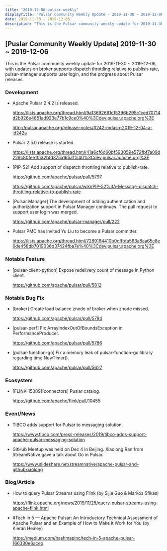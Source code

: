 ```yaml
---
title: "2019-12-06-pulsar-weekly"
displayTitle: "Pulsar Community Weekly Update - 2019-11-30 ~ 2019-12-06"
date: 2019-11-30 ~ 2019-12-06
description: "This is the Pulsar community weekly update for 2019-11-30 ~ 2019-12-06, with updates on broker supports dispatch throttling relative to publish-rate, pulsar-manager supports user login, and the progress about Pulsar releases."
---
```


## [Puslar Community Weekly Update] 2019-11-30 ~ 2019-12-06

This is the Pulsar community weekly update for 2019-11-30 ~ 2019-12-06, with updates on broker supports dispatch throttling relative to publish-rate, pulsar-manager supports user login, and the progress about Pulsar releases. 

### Development

* Apache Pulsar 2.4.2 is released.

    https://lists.apache.org/thread.html/9a13692681c15396b295c1ced70714d2b926e4851ad923e77b1c9ce0%40%3Cdev.pulsar.apache.org%3E
    
    http://pulsar.apache.org/release-notes/#242-mdash-2019-12-04-a-id242a
    
* Pulsar 2.5.0 release is started.

    https://lists.apache.org/thread.html/41a6cf6d60bf593059e572fbf7a09d229c80fee1f532bfd375a165af%40%3Cdev.pulsar.apache.org%3E
    
* [PIP-52] Add support of dispatch throttling relative to publish-rate.

    https://github.com/apache/pulsar/pull/5797
    
    https://github.com/apache/pulsar/wiki/PIP-52%3A-Message-dispatch-throttling-relative-to-publish-rate
    
* [Pulsar Manager] The development of adding authentication and authorization support in Pulsar Manager continues. The pull request to support user login was merged.

    https://github.com/apache/pulsar-manager/pull/222

* Pulsar PMC has invited Yu Liu to become a Pulsar committer.

    https://lists.apache.org/thread.html/7269164410b0cffbfa563a8aa65c8e6de458db7019036d37424fba7e%40%3Cdev.pulsar.apache.org%3E

### Notable Feature

- [pulsar-client-python] Expose redelivery count of message in Python client.

    https://github.com/apache/pulsar/pull/5812

### Notable Bug Fix

- [broker] Create load balance znode of broker when znode missed.

    https://github.com/apache/pulsar/pull/5784

- [pulsar-perf] Fix ArrayIndexOutOfBoundsException in PerformanceProducer.

    https://github.com/apache/pulsar/pull/5786

- [pulsar-function-go] Fix a memory leak of pulsar-function-go library regarding time.NewTimer().

    https://github.com/apache/pulsar/pull/5627

### Ecosystem

* [FLINK-15089][connectors] Puslar catalog.

    https://github.com/apache/flink/pull/10455

### Event/News

* TIBCO adds support for Pulsar to messaging solution.

    https://www.tibco.com/press-releases/2019/tibco-adds-support-apache-pulsar-messaging-solution
    
    
* GitHub Meetup was held on Dec 4 in Beijing. Xiaolong Ran from StreamNative gave a talk about Go in Pulsar.

    https://www.slideshare.net/streamnative/apache-pulsar-and-githubxiaolong

### Blog/Article

* How to query Pulsar Streams using Flink (by Sijie Guo & Markos Sfikas)

    https://flink.apache.org/news/2019/11/25/query-pulsar-streams-using-apache-flink.html
    
* #Tech in 5 — Apache Pulsar: An Introductory Technical Assessment of Apache Pulsar and an Example of How to Make it Work for You (by Kieran Healey)

    https://medium.com/hashmapinc/tech-in-5-apache-pulsar-166330e6aceb